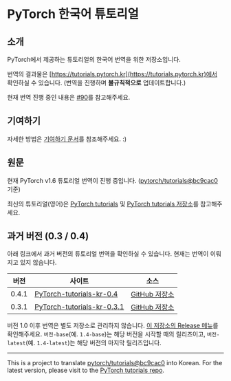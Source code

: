 # PyTorch 한국어 튜토리얼

## 소개

PyTorch에서 제공하는 튜토리얼의 한국어 번역을 위한 저장소입니다.

번역의 결과물은 [https://tutorials.pytorch.kr](https://tutorials.pytorch.kr)에서 확인하실 수 있습니다. (번역을 진행하며 **불규칙적으로** 업데이트합니다.)

현재 번역 진행 중인 내용은 [#90](https://github.com/9bow/PyTorch-tutorials-kr/issues/68)를 참고해주세요.

## 기여하기

자세한 방법은 [기여하기 문서](CONTRIBUTING.md)를 참조해주세요. :)

## 원문

현재 PyTorch v1.6 튜토리얼 번역이 진행 중입니다. ([pytorch/tutorials@bc9cac0](https://github.com/pytorch/tutorials/commit/bc9cac0a77512136d91d717e3c8f1e83165b196d) 기준)

최신의 튜토리얼(영어)은 [PyTorch tutorials](https://pytorch.org/tutorials) 및 [PyTorch tutorials 저장소](https://github.com/pytorch/tutorials)를 참고해주세요.

## 과거 버전 (0.3 / 0.4)

아래 링크에서 과거 버전의 튜토리얼 번역을 확인하실 수 있습니다. 현재는 번역이 이뤄지고 있지 않습니다.

  | 버전   | 사이트    | 소스     |
  | ------ | --------- | -------- |
  | 0.4.1  | [PyTorch-tutorials-kr-0.4](https://9bow.github.io/PyTorch-tutorials-kr-0.4) | [GitHub 저장소](https://github.com/9bow/PyTorch-tutorials-kr-0.4) |
  | 0.3.1  | [PyTorch-tutorials-kr-0.3.1](https://9bow.github.io/PyTorch-tutorials-kr-0.3.1) | [GitHub 저장소](https://github.com/9bow/PyTorch-tutorials-kr-0.3.1) |

버전 1.0 이후 번역은 별도 저장소로 관리하지 않습니다. [이 저장소의 Release 메뉴](https://github.com/9bow/PyTorch-tutorials-kr/releases)를 확인해주세요.
`버전-base`(예. `1.4-base`)는 해당 버전을 시작할 때의 릴리즈이고, `버전-latest`(예. `1.4-latest`)는 해당 버전의 마지막 릴리즈입니다.

---
This is a project to translate [pytorch/tutorials@bc9cac0](https://github.com/pytorch/tutorials/commit/bc9cac0a77512136d91d717e3c8f1e83165b196d) into Korean. For the latest version, please visit to the [PyTorch tutorials repo](https://github.com/pytorch/tutorials).
